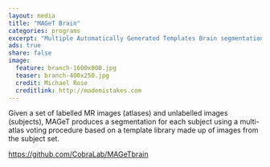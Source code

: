 ```yaml
---
layout: media
title: "MAGeT Brain"
categories: programs
excerpt: "Multiple Automatically Generated Templates Brain segmentation algorithm."
ads: true
share: false
image:
  feature: branch-1600x800.jpg
  teaser: branch-400x250.jpg
  credit: Michael Rose
  creditlink: http://mademistakes.com
---
```


Given a set of labelled MR images (atlases) and unlabelled images (subjects), MAGeT produces a segmentation for each subject using a multi-atlas voting procedure based on a template library made up of images from the subject set.

https://github.com/CobraLab/MAGeTbrain
